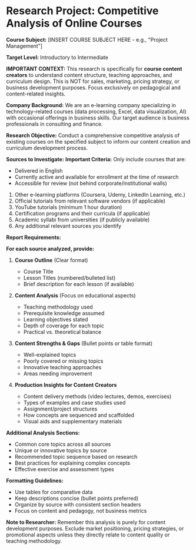 # Research Project: Competitive Analysis of Online Courses

**Course Subject:** [INSERT COURSE SUBJECT HERE - e.g., "Project Management"]

**Target Level:** Introductory to Intermediate

**IMPORTANT CONTEXT:** This research is specifically for **course content creators** to understand content structure, teaching approaches, and curriculum design. This is NOT for sales, marketing, pricing strategy, or business development purposes. Focus exclusively on pedagogical and content-related insights.

**Company Background:**
We are an e-learning company specializing in technology-related courses (data processing, Excel, data visualization, AI) with occasional offerings in business skills. Our target audience is business professionals in consulting and finance.

**Research Objective:**
Conduct a comprehensive competitive analysis of existing courses on the specified subject to inform our content creation and curriculum development process.

**Sources to Investigate:**
**Important Criteria:** Only include courses that are:
- Delivered in English
- Currently active and available for enrollment at the time of research
- Accessible for review (not behind corporate/institutional walls)

1. Other e-learning platforms (Coursera, Udemy, LinkedIn Learning, etc.)
2. Official tutorials from relevant software vendors (if applicable)
3. YouTube tutorials (minimum 1 hour duration)
4. Certification programs and their curricula (if applicable)
5. Academic syllabi from universities (if publicly available)
6. Any additional relevant sources you identify

**Report Requirements:**

**For each source analyzed, provide:**

1. **Course Outline** (Clear format)
   - Course Title
   - Lesson Titles (numbered/bulleted list)
   - Brief description for each lesson (if available)

2. **Content Analysis** (Focus on educational aspects)
   - Teaching methodology used
   - Prerequisite knowledge assumed
   - Learning objectives stated
   - Depth of coverage for each topic
   - Practical vs. theoretical balance

3. **Content Strengths & Gaps** (Bullet points or table format)
   - Well-explained topics
   - Poorly covered or missing topics
   - Innovative teaching approaches
   - Areas needing improvement

4. **Production Insights for Content Creators**
   - Content delivery methods (video lectures, demos, exercises)
   - Types of examples and case studies used
   - Assignment/project structures
   - How concepts are sequenced and scaffolded
   - Visual aids and supplementary materials

**Additional Analysis Sections:**
- Common core topics across all sources
- Unique or innovative topics by source
- Recommended topic sequence based on research
- Best practices for explaining complex concepts
- Effective exercise and assessment types

**Formatting Guidelines:**
- Use tables for comparative data
- Keep descriptions concise (bullet points preferred)
- Organize by source with consistent section headers
- Focus on content and pedagogy, not business metrics

**Note to Researcher:** Remember this analysis is purely for content development purposes. Exclude market positioning, pricing strategies, or promotional aspects unless they directly relate to content quality or teaching methodology.